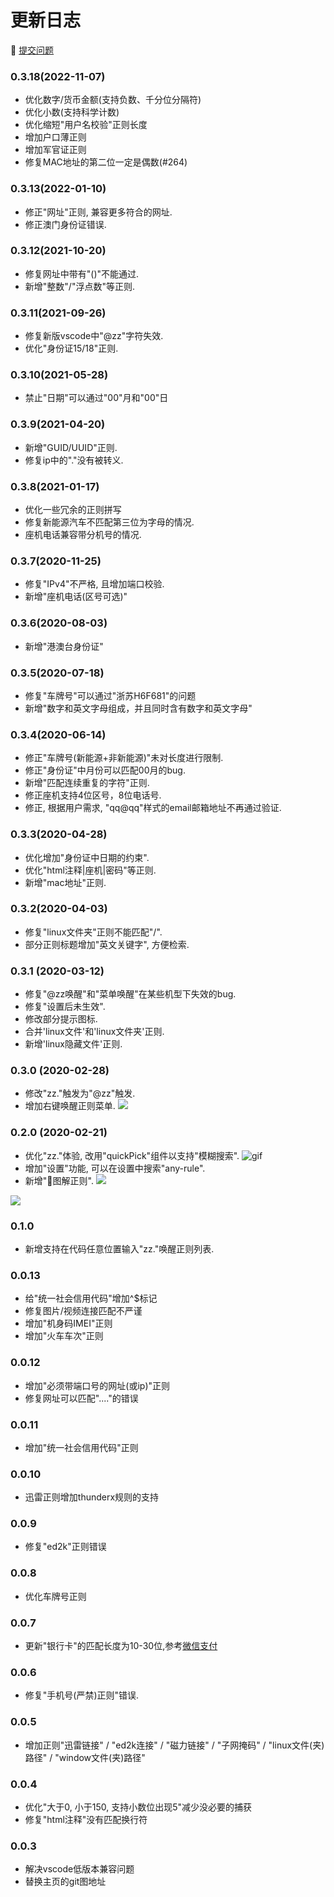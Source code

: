# 更新日志
🚀 [提交问题](https://github.com/any86/any-rule/issues/new)

### 0.3.18(2022-11-07)

- 优化数字/货币金额(支持负数、千分位分隔符)
- 优化小数(支持科学计数)
- 优化缩短"用户名校验"正则长度
- 增加户口薄正则
- 增加军官证正则
- 修复MAC地址的第二位一定是偶数(#264)

### 0.3.13(2022-01-10)
- 修正"网址"正则, 兼容更多符合的网址.
- 修正澳门身份证错误.

### 0.3.12(2021-10-20)
- 修复网址中带有"()"不能通过.
- 新增"整数"/"浮点数"等正则.

### 0.3.11(2021-09-26)
- 修复新版vscode中"@zz"字符失效.
- 优化"身份证15/18"正则.

### 0.3.10(2021-05-28)
- 禁止"日期"可以通过"00"月和"00"日
### 0.3.9(2021-04-20)
- 新增"GUID/UUID"正则.
- 修复ip中的"."没有被转义.


### 0.3.8(2021-01-17)
- 优化一些冗余的正则拼写
- 修复新能源汽车不匹配第三位为字母的情况.
- 座机电话兼容带分机号的情况.

### 0.3.7(2020-11-25)
- 修复"IPv4"不严格, 且增加端口校验.
- 新增"座机电话(区号可选)"

### 0.3.6(2020-08-03)
- 新增"港澳台身份证"

### 0.3.5(2020-07-18)
- 修复"车牌号"可以通过"浙苏H6F681"的问题
- 新增"数字和英文字母组成，并且同时含有数字和英文字母"

### 0.3.4(2020-06-14)
- 修正"车牌号(新能源+非新能源)"未对长度进行限制.
- 修正"身份证"中月份可以匹配00月的bug.
- 新增"匹配连续重复的字符"正则.
- 修正座机支持4位区号，8位电话号.
- 修正, 根据用户需求, "qq@qq"样式的email邮箱地址不再通过验证.

### 0.3.3(2020-04-28)
- 优化增加"身份证中日期的约束".
- 优化"html注释|座机|密码"等正则.
- 新增"mac地址"正则.

### 0.3.2(2020-04-03)
- 修复"linux文件夹"正则不能匹配"/".
- 部分正则标题增加"英文关键字", 方便检索.

### 0.3.1 (2020-03-12)
- 修复"@zz唤醒"和"菜单唤醒"在某些机型下失效的bug.
- 修复"设置后未生效".
- 修改部分提示图标.
- 合并'linux文件'和'linux文件夹'正则.
- 新增'linux隐藏文件'正则.

### 0.3.0 (2020-02-28)
- 修改"zz."触发为"@zz"触发.
- 增加右键唤醒正则菜单.
![](https://user-gold-cdn.xitu.io/2020/2/28/1708764046b38231?w=381&h=413&f=png&s=73047)

### 0.2.0 (2020-02-21)

- 优化"zz."体验, 改用"quickPick"组件以支持"模糊搜索".
![gif](https://user-gold-cdn.xitu.io/2020/2/23/1706df78b18466fd?w=954&h=372&f=gif&s=1732199)
- 增加"设置"功能, 可以在设置中搜索"any-rule".
- 新增"🦕图解正则".
![](https://user-gold-cdn.xitu.io/2020/2/23/1706e32c3a6fb116?w=533&h=95&f=png&s=21563)

![](https://user-gold-cdn.xitu.io/2020/2/23/1706e349b600c28b?w=1151&h=500&f=png&s=45210)

### 0.1.0
- 新增支持在代码任意位置输入"zz."唤醒正则列表.

### 0.0.13
- 给"统一社会信用代码"增加^$标记
- 修复图片/视频连接匹配不严谨
- 增加"机身码IMEI"正则
- 增加"火车车次"正则

### 0.0.12
- 增加"必须带端口号的网址(或ip)"正则
- 修复网址可以匹配"...."的错误

### 0.0.11
- 增加"统一社会信用代码"正则

### 0.0.10
- 迅雷正则增加thunderx规则的支持

### 0.0.9
- 修复"ed2k"正则错误

### 0.0.8
- 优化车牌号正则

### 0.0.7
- 更新"银行卡"的匹配长度为10-30位,参考[微信支付](https://pay.weixin.qq.com/wiki/doc/api/xiaowei.php?chapter=22_1)

### 0.0.6
- 修复"手机号(严禁)正则"错误.

### 0.0.5
- 增加正则"迅雷链接" / "ed2k连接" / "磁力链接" / "子网掩码" / "linux文件(夹)路径" / "window文件(夹)路径"


### 0.0.4
- 优化"大于0, 小于150, 支持小数位出现5"减少没必要的捕获
- 修复"html注释"没有匹配换行符

### 0.0.3

- 解决vscode低版本兼容问题
- 替换主页的git图地址